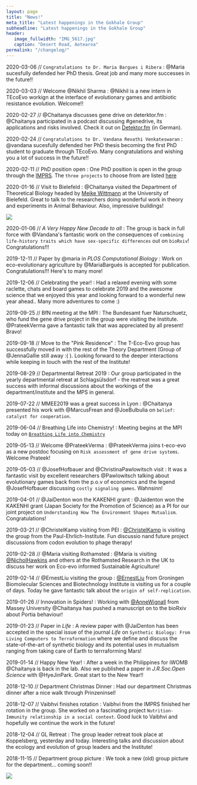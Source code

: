 ```yaml
---
layout: page
title: "News!"
meta_title: "Latest happenings in the Gokhale Group"
subheadline: "Latest happenings in the Gokhale Group"
header:
   image_fullwidth: "IMG_5617.jpg"
   caption: "Desert Road, Aotearoa"
permalink: "/changelog/"
---
```


2020-03-06 // ``Congratulations to Dr. Maria Bargues i Ribera``
:   @Maria sucesfully defended her PhD thesis. Great job and many more successes in the future!!

2020-03-03 // Welcome @Nikhil Sharma
:  @Nikhil is a new intern in TEcoEvo workign at the interface of evolutionary games and antibiotic resistance evolution. Welcome!!

2020-02-27 // @Chaitanya discusses gene drive on deterktor.fm
:  @Chaitanya participated in a podcast discussing #genedrive, its applications and risks involved. Check it out on  [Detektor.fm](https://detektor.fm/wissen/forschungsquartett-crisprcas9-gene-drive) (in German).

2020-02-24 // ``Congratulations to Dr. Vandana Revathi Venkateswaran``
:   @vandana sucesfully defended her PhD thesis becoming the first PhD student to graduate through TEcoEvo. Many congratulations and wishing you a lot of success in the future!!

2020-02-11 // PhD position open
:   One PhD position is open in the group through the  [IMPRS](https://www.evolbio.mpg.de/3017297/application). The ``three projects`` to choose from are listed [here](https://tecoevo.github.io/positions/)

2020-01-16 // Visit to Bielefeld
:   @Chaitanya visited the Department of Theoretical Biology headed by [Meike Wittmann](https://www.uni-bielefeld.de/biologie/theoreticalbiology/) at the University of Bielefeld. Great to talk to the researchers doing wonderful work in theory and experiments in Animal Behaviour. Also, impressive buildings!

<a class="th [radius]" href="{{ site.url }}/images/bielefeld.jpg">
  <img src="{{ site.url }}/images/bielefeld.jpg">
</a>

2020-01-06 // *A Very Happy New Decade to all*
:   The group is back in full force with @Vandana's fantastic work on the consequences of ``combining life-history traits which have sex-specific differences`` out on ``bioRxiv``! Congratulations!!!

2019-12-11 // Paper by @maria in *PLOS Computational Biology*
:   Work on eco-evolutionary agriculture by @MariaBargués is accepted for publication. Congratulations!!! Here's to many more!

2019-12-06 // Celebrating the year!
:   Had a relaxed evening with some raclette, chats and board games to celebrate 2019 and the awesome science that we enjoyed this year and looking forward to a wonderful new year ahead.. Many more adventures to come :)

2019-09-25 // BfN meeting at the MPI
:   The Bundesamt fuer Naturschuetz, who fund the gene drive project in the group were visiting the Institute. @PrateekVerma gave a fantastic talk that was appreciated by all present! Bravo!

2019-09-18 // Move to the "Pink Residence"
:   The T-Eco-Evo group has successfully moved in with the rest of the Theory Department (Group of @JennaGallie still away :( ). Looking forward to the deeper interactions while keeping in touch with the rest of the Institute!

2019-08-29 // Departmental Retreat 2019
:   Our group participated in the yearly departmental retreat at Schlagsülsdorf - the reatreat was a great success with informal discussions about the workings of the department/institute and the MPS in general.

2019-07-22 // MMEE2019 was a great success in Lyon
:   @Chaitanya presented his work with @MarcusFrean and @JoeBulbulia on ``belief: catalyst for cooperation``.

2019-06-04 // Breathing Life into Chemistry!
:   Meeting begins at the MPI today on [``Breathing Life into Chemistry``](https://workshops.evolbio.mpg.de/event/17/)

2019-05-13 // Welcome @PrateekVerma
:   @PrateekVerma joins t-eco-evo as a new postdoc focusing on ``Risk assessment of gene drive systems``. Welcome Prateek!

2019-05-03 // @JosefHofbauer and @ChristinaPawlowitsch visit
:   It was a fantastic visit by excellent researchers @Pawlowitsch talking about evolutionary games back from the p.o.v of economics and the legend @JosefHofbauer discussing ``costly signaling games``. Wahnsinn!

2019-04-01 // @JaiDenton won the KAKENHI grant
:   @Jaidenton won the KAKENHI grant (Japan Society for the Promotion of Science) as a PI for our joint project on ``Understanding How The Environment Shapes Mutualism``. Congratulations!

2019-03-21 // @ChristelKamp visiting from PEI
:  [@ChristelKamp](http://www.christelkamp.de) is visiting the group from the Paul-Ehrlich-Institute. Fun discussio nand future project discussions from codon evolution to phage therapy!

2019-02-28 // @Maria visiting Rothamsted
:   @Maria is visiting [@NicholHawkins](https://www.rothamsted.ac.uk/our-people/nichola-hawkins) and others at the Rothamsted Research in the UK to discuss her work on Eco-evo informed Sustainable Agriculture!

2019-02-14 // @ErnestLiu visiting the group
:   [@ErnestLiu](https://www.wuyichen.org/welcome) from Groningen Biomolecular Sciences and Biotechnology Institute is visiting us for a couple of days. Today he gave fantastic talk about the ``origin of self-replication``. 

2019-01-26 // Innovation in Spiders! 
:   Working with [@AnneWignall](https://sites.google.com/view/annewignall) from Massey University @Chaitanya has pushed a manuscript on to the bioRxiv about Portia behaviour! 

2019-01-23 // Paper in *Life* 
:   A review paper with @JaiDenton has been accepted in the special issue of the journal _Life_ on ``Synthetic Biology: From Living Computers to Terraformation`` where we define and discuss the state-of-the-art of synthetic biology and its potential uses in mutualism ranging from taking care of Earth to terrraforming Mars!

2019-01-14 // Happy New Year!
:   After a week in the Philippines for iWOMB @Chaitanya is back in the lab. Also we published a paper in _J.R.Soc.Open Science_ with @HyeJinPark. Great start to the New Year!!

2018-12-10 // Department Christmas Dinner
:   Had our department Christmas dinner after a nice walk through Prinzeninsel!

2018-12-07 // Vaibhvi finishes rotation
:   Vaibhvi from the IMPRS finished her rotation in the group. She worked on a fascinating project ``Nutrition-Immunity relationship in a social context``. Good luck to Vaibhvi and hopefully we continue the work in the future!

2018-12-04 // GL Retreat
:   The group leader retreat took place at Koppelsberg, yesterday and today. Interesting talks and discussion about the ecology and evolution of group leaders and the Institute!

2018-11-15  // Department group picture
:   We took a new (old) group picture for the department... coming soon!! 

<a class="th [radius]" href="{{ site.url }}/images/DeptPic.jpg">
  <img src="{{ site.url }}/images/DeptPic.jpg">
</a>